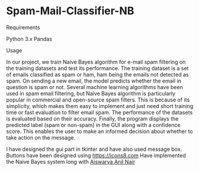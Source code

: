 # Spam-Mail-Classifier-NB
Requirements

Python 3.x Pandas

Usage


In our project, we train Naive Bayes algorithm for e-mail spam filtering on the training datasets and test its performance. The training dataset is a set of emails classified as spam or ham, ham being the emails not detected as spam. On sending a new email, the model predicts whether the email in question is spam or not. 
Several machine learning algorithms have been used in spam email filtering, but Naive Bayes algorithm is particularly popular in commercial and open-source spam filters. This is because of its simplicity, which makes them easy to implement and just need short training time or fast evaluation to filter email spam. The performance of the datasets is evaluated based on their accuracy.
Finally, the program displays the predicted label (spam or non-spam) in the GUI along with a confidence score. This enables the user to make an informed decision about whether to take action on the message.


I have designed the gui part in tkinter and have also used message box.
Buttons have been designed using https://icons8.com
Have implemented the Naive Bayes system long with [Aiswarya Anil Nair](https://github.com/aan2907)
